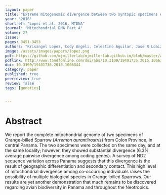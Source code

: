 ```yaml
---
layout: paper
title: "Extreme mitogenomic divergence between two syntopic specimens of Arremon aurantiirostris (Aves:Emberizidae) in central Panama suggests possible cryptic species"
year: "2016"
shortref: "Lopez et al. 2016. MTDNA"
journal: "Mitochondrial DNA Part A"
volume: 27
issue:
pages: 3451-3453
authors: "Krisangel Lopez, Cody Angeli, Celestino Aguilar, Jose R Loaiza, Luis Fernando De León, W Owen McMillan, Matthew J Miller"
image: /assets/images/papers/lopez.png
pdf: https://github.com/mjmillerlab/mjmillerlab.github.io/blob/master/assets/pdfs/2015lopez.pdf
pdflink: http://www.tandfonline.com/doi/abs/10.3109/19401736.2015.1066344?journalCode=imdn21
doi: 10.3109/19401736.2015.1066344
category: paper
published: true
peerreview: true
review: false
tags: [genetics]


---
```


# Abstract

We report the complete mitochondrial genome of two specimens of Orange-billed Sparrow (*Arremon aurantiirostris*) from Colon Province, in central Panama. The two specimens were collected on the same day, and at the same locality; however, they showed substantial divergence (6.3% average pairwise divergence among coding genes). A survey of ND2 sequence variation across Panama suggests that this divergence is the result of geographic differentiation and secondary contact. This high level of mitochondrial divergence among co-occurring individuals raises the possibility of multiple biological species in Orange-billed Sparrows. Our results are yet another demonstration that much remains to be discovered regarding avian biodiversity in Panama and throughout the Neotropics.
